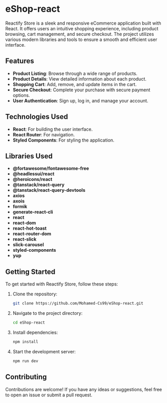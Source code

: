 # eShop-react
Reactify Store is a sleek and responsive eCommerce application built with React. It offers users an intuitive shopping experience, including product browsing, cart management, and secure checkout. The project utilizes various modern libraries and tools to ensure a smooth and efficient user interface.
## Features
- **Product Listing**: Browse through a wide range of products.
- **Product Details**: View detailed information about each product.
- **Shopping Cart**: Add, remove, and update items in the cart.
- **Secure Checkout**: Complete your purchase with secure payment options.
- **User Authentication**: Sign up, log in, and manage your account.

## Technologies Used
- **React**: For building the user interface.
- **React Router**: For navigation.
- **Styled Components**: For styling the application.

## Libraries Used
- **@fortawesome/fontawesome-free**
- **@headlessui/react**
- **@heroicons/react**
- **@tanstack/react-query**
- **@tanstack/react-query-devtools**
- **axios**
- **axois**
- **formik**
- **generate-react-cli**
- **react**
- **react-dom**
- **react-hot-toast**
- **react-router-dom**
- **react-slick**
- **slick-carousel**
- **styled-components**
- **yup**

## Getting Started
To get started with Reactify Store, follow these steps:

1. Clone the repository:
    ```bash
    git clone https://github.com/Mohamed-Cs99/eShop-react.git
    ```
2. Navigate to the project directory:
    ```bash
    cd eShop-react
    ```
3. Install dependencies:
    ```bash
    npm install
    ```
4. Start the development server:
    ```bash
    npm run dev
    ```

## Contributing
Contributions are welcome! If you have any ideas or suggestions, feel free to open an issue or submit a pull request.

